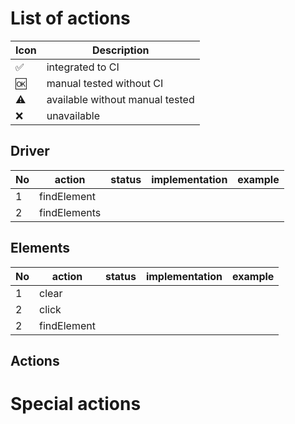 # List of actions

| Icon               | Description                     |
|--------------------|---------------------------------|
| :white_check_mark: | integrated to CI                |
| :ok:               | manual tested without CI        |
| :warning:          | available without manual tested |
| :x:                | unavailable                     |

## Driver

| No  | action         | status | implementation | example |
|-----|----------------|--------|----------------|---------|
| 1   | findElement  |        |                |         |
| 2   | findElements |        |                |         |

## Elements

| No  | action        | status | implementation | example |
|-----|---------------|--------|----------------|---------|
| 1   | clear       |        |                |         |
| 2   | click       |        |                |         |
| 2   | findElement |        |                |         |

## Actions

# Special actions
